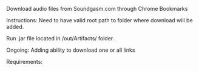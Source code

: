 Download audio files from Soundgasm.com through Chrome Bookmarks

Instructions:
Need to have valid root path to folder where download will be added.

Run .jar file located in /out/Artifacts/ folder.

Ongoing:
Adding ability to download one or all links

Requirements:

